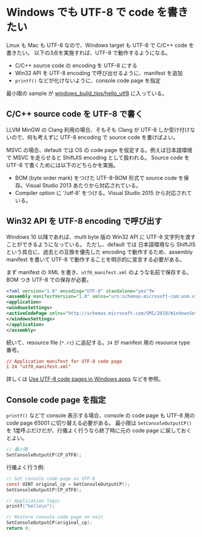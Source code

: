 <!--
SPDX-FileCopyrightText: 2024 Hanabusa Masahiro
SPDX-License-Identifier: CC-BY-4.0
-->
# Windows でも UTF-8 で code を書きたい

Linux も Mac も UTF-8 なので、Windows target も UTF-8 で C/C++ code を書きたい。
以下の3点を実施すれば、UTF-8 で動作するようになる。

- C/C++ source code の encoding を UTF-8 にする
- Win32 API を UTF-8 encoding で呼び出せるように、manifest を追加
- `printf()` などが化けないように、console code page を指定

最小限の sample が [windows_build_tips/hello_utf8](https://github.com/hanabu/windows_build_tips/tree/main/hello_utf8) に入っている。

## C/C++ source code を UTF-8 で書く

LLVM MinGW の Clang 利用の場合、そもそも Clang が UTF-8 しか受け付けないので、何も考えずに UTF-8 encoding で source code を書けばよい。

MSVC の場合、default では OS の code page を仮定する。例えば日本語環境で MSVC を走らせると ShiftJIS encoding として扱われる。
Source code を UTF-8 で書くためには以下のどちらかを実施。

- BOM (byte order mark) をつけた UTF-8-BOM 形式で source code を保存。Visual Studio 2013 あたりから対応されている。
- Compiler option に '/utf-8' をつける。Visual Studio 2015 から対応されている。

## Win32 API を UTF-8 encoding で呼び出す

Windows 10 以降であれば、multi byte 版の Win32 API に UTF-8 文字列を渡すことができるようになっている。
ただし、default では 日本語環境なら ShiftJIS という具合に、過去との互換を優先した encoding で動作するため、assembly manifest を書いて UTF-8 で動作することを明示的に宣言する必要がある。

まず manifest の XML を書き、`utf8_manifest.xml` のような名前で保存する。BOM つき UTF-8 での保存が必要。

```xml
<?xml version="1.0" encoding="UTF-8" standalone="yes"?>
<assembly manifestVersion="1.0" xmlns="urn:schemas-microsoft-com:asm.v1">
<application>
<windowsSettings>
<activeCodePage xmlns="http://schemas.microsoft.com/SMI/2019/WindowsSettings">UTF-8</activeCodePage>
</windowsSettings>
</application>
</assembly>
```

続いて、resource file (`*.rc`) に追記する。`24` が manifest 用の resource type 番号。

```rc
// Application manifest for UTF-8 code page
1 24 "utf8_manifest.xml"
```

詳しくは [Use UTF-8 code pages in Windows apps](https://learn.microsoft.com/windows/apps/design/globalizing/use-utf8-code-page) などを参照。

## Console code page を指定

`printf()` などで console 表示する場合、console の code page も UTF-8 用の code page 65001 に切り替える必要がある。
最小限は `SetConsoleOutputCP()` を 1度呼ぶだけだが、行儀よく行うなら終了時に元の code page に戻しておくとよい。

```.c
// 最小限
SetConsoleOutputCP(CP_UTF8);
```

行儀よく行う例:

```.c
// Set console code-page as UTF-8
const UINT original_cp = GetConsoleOutputCP();
SetConsoleOutputCP(CP_UTF8);

// Application logic
printf("hello\n");

// Restore console code page on exit
SetConsoleOutputCP(original_cp);
return 0;
```


